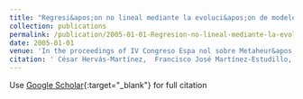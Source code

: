 ```yaml
---
title: "Regresi&apos;on no lineal mediante la evoluci&apos;on de modelos h&apos;ibridos de redes neuronales"
collection: publications
permalink: /publication/2005-01-01-Regresion-no-lineal-mediante-la-evolucion-de-modelos-hibridos-de-redes-neuronales
date: 2005-01-01
venue: 'In the proceedings of IV Congreso Espa nol sobre Metaheur&apos;isticas y Algoritmos Evolutivos y Bioinspirados (MAEB05)'
citation: ' César Hervás-Martínez,  Francisco José Martínez-Estudillo,  Pedro Antonio Gutiérrez,  A. Ruiz, &quot;Regresi   apos;on no lineal mediante la evoluci   apos;on de modelos h   apos;ibridos de redes neuronales.&quot; In the proceedings of IV Congreso Espa nol sobre Metaheur   apos;isticas y Algoritmos Evolutivos y Bioinspirados (MAEB05), 2005, pp. 333–340.'
---
```

Use [Google Scholar](https://scholar.google.com/scholar?q=Regresi&#x27;on+no+lineal+mediante+la+evoluci&#x27;on+de+modelos+h&#x27;ibridos+de+redes+neuronales){:target="_blank"} for full citation